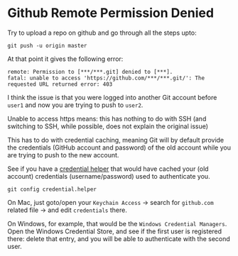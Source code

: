 # Github Remote Permission Denied

Try to upload a repo on github and go through all the steps upto:

`git push -u origin master`

At that point it gives the following error:
```
remote: Permission to [***/***.git] denied to [***].
fatal: unable to access 'https://github.com/***/***.git/': The requested URL returned error: 403
```
I think the issue is that you were logged into another Git account before `user1` and now you are trying to push to `user2`.

Unable to access https means: this has nothing to do with SSH 
(and switching to SSH, while possible, does not explain the original issue)

This has to do with credential caching, meaning Git will by default provide the credentials 
(GitHub account and password) of the old account while you are trying to push to the new account.

See if you have a [credential helper](https://git-scm.com/book/en/v2/Git-Tools-Credential-Storage) 
that would have cached your (old account) credentials (username/password) used to authenticate you.

`git config credential.helper`

On Mac, just goto/open your `Keychain Access` -> search for `github.com` related file -> and edit `credentials` there.

On Windows, for example, that would be the `Windows Credential Managers`.
Open the Windows Credential Store, and see if the first user is registered there: 
delete that entry, and you will be able to authenticate with the second user.
